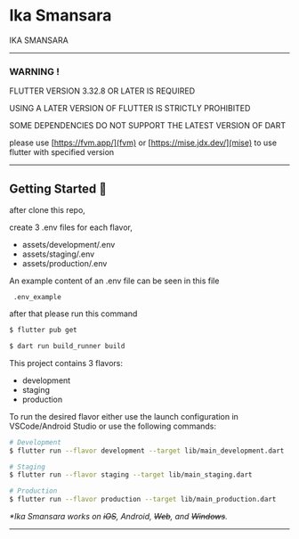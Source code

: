 # Ika Smansara
IKA SMANSARA

---

### WARNING !

FLUTTER VERSION 3.32.8 OR LATER IS REQUIRED

USING A LATER VERSION OF FLUTTER IS STRICTLY PROHIBITED

SOME DEPENDENCIES DO NOT SUPPORT THE LATEST VERSION OF DART

please use [https://fvm.app/](fvm) or [https://mise.jdx.dev/](mise) to use flutter with specified version

---

## Getting Started 🚀

after clone this repo,

create 3 .env files for each flavor,

- assets/development/.env
- assets/staging/.env
- assets/production/.env

An example content of an .env file can be seen in this file

``` .env_example```

after that please run this command

```sh
$ flutter pub get

$ dart run build_runner build
```

This project contains 3 flavors:

- development
- staging
- production

To run the desired flavor either use the launch configuration in VSCode/Android Studio or use the following commands:

```sh
# Development
$ flutter run --flavor development --target lib/main_development.dart

# Staging
$ flutter run --flavor staging --target lib/main_staging.dart

# Production
$ flutter run --flavor production --target lib/main_production.dart
```

_\*Ika Smansara works on ~~iOS~~, Android, ~~Web~~, and ~~Windows~~._

---
